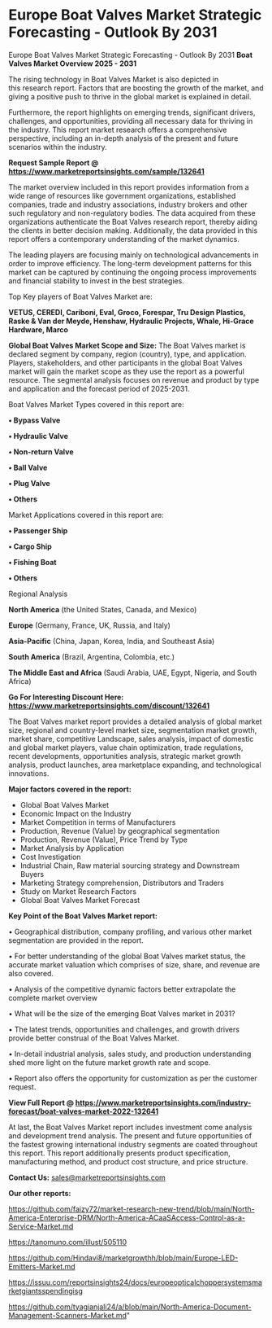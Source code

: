 # Europe Boat Valves Market Strategic Forecasting - Outlook By 2031
Europe Boat Valves Market Strategic Forecasting - Outlook By 2031
<Strong> Boat Valves Market Overview 2025 - 2031</strong>

The rising technology in Boat Valves Market is also depicted in this research report. Factors that are boosting the growth of the market, and giving a positive push to thrive in the global market is explained in detail.

Furthermore, the report highlights on emerging trends, significant drivers, challenges, and opportunities, providing all necessary data for thriving in the industry. This report market research offers a comprehensive perspective, including an in-depth analysis of the present and future scenarios within the industry.

<strong>Request Sample Report @ <a href=https://www.marketreportsinsights.com/sample/132641>https://www.marketreportsinsights.com/sample/132641</a></strong>

The market overview included in this report provides information from a wide range of resources like government organizations, established companies, trade and industry associations, industry brokers and other such regulatory and non-regulatory bodies. The data acquired from these organizations authenticate the Boat Valves research report, thereby aiding the clients in better decision making. Additionally, the data provided in this report offers a contemporary understanding of the market dynamics.

The leading players are focusing mainly on technological advancements in order to improve efficiency. The long-term development patterns for this market can be captured by continuing the ongoing process improvements and financial stability to invest in the best strategies.

Top Key players of Boat Valves Market are:

<strong>VETUS, CEREDI, Cariboni, Eval, Groco, Forespar, Tru Design Plastics, Raske & Van der Meyde, Henshaw, Hydraulic Projects, Whale, Hi-Grace Hardware, Marco</strong>

<strong><b>Global Boat Valves Market Scope and Size:</b></strong>
The Boat Valves market is declared segment by company, region (country), type, and application. Players, stakeholders, and other participants in the global Boat Valves market will gain the market scope as they use the report as a powerful resource. The segmental analysis focuses on revenue and product by type and application and the forecast period of 2025-2031.

Boat Valves Market Types covered in this report are:

<strong>• Bypass Valve

• Hydraulic Valve

• Non-return Valve

• Ball Valve

• Plug Valve

• Others</strong>

Market Applications covered in this report are:

<strong>• Passenger Ship

• Cargo Ship

• Fishing Boat

• Others</strong> 

Regional Analysis

<strong>North America</strong> (the United States, Canada, and Mexico)

<strong>Europe</strong> (Germany, France, UK, Russia, and Italy)

<strong>Asia-Pacific</strong> (China, Japan, Korea, India, and Southeast Asia)

<strong>South America</strong> (Brazil, Argentina, Colombia, etc.)

<strong>The Middle East and Africa</strong> (Saudi Arabia, UAE, Egypt, Nigeria, and South Africa)

<strong>Go For Interesting Discount Here: <a href=https://www.marketreportsinsights.com/discount/132641>https://www.marketreportsinsights.com/discount/132641</a></strong>

The Boat Valves market report provides a detailed analysis of global market size, regional and country-level market size, segmentation market growth, market share, competitive Landscape, sales analysis, impact of domestic and global market players, value chain optimization, trade regulations, recent developments, opportunities analysis, strategic market growth analysis, product launches, area marketplace expanding, and technological innovations.

<strong><b>Major factors covered in the report:</b></strong>
<ul>
  <li>Global Boat Valves Market </li>
  <li>Economic Impact on the Industry</li>
  <li>Market Competition in terms of Manufacturers</li>
  <li>Production, Revenue (Value) by geographical segmentation</li>
  <li>Production, Revenue (Value), Price Trend by Type</li>
  <li>Market Analysis by Application</li>
  <li>Cost Investigation</li>
  <li>Industrial Chain, Raw material sourcing strategy and Downstream Buyers</li>
  <li>Marketing Strategy comprehension, Distributors and Traders</li>
  <li>Study on Market Research Factors</li>
  <li>Global Boat Valves Market Forecast</li>
</ul>

<strong><b>Key Point of the Boat Valves Market report:</b></strong>

• Geographical distribution, company profiling, and various other market segmentation are provided in the report.

• For better understanding of the global Boat Valves market status, the accurate market valuation which comprises of size, share, and revenue are also covered.

• Analysis of the competitive dynamic factors better extrapolate the complete market overview

• What will be the size of the emerging Boat Valves market in 2031?

• The latest trends, opportunities and challenges, and growth drivers provide better construal of the Boat Valves Market.

• In-detail industrial analysis, sales study, and production understanding shed more light on the future market growth rate and scope.

• Report also offers the opportunity for customization as per the customer request.

<strong><b>View Full Report @ <a href=https://www.marketreportsinsights.com/industry-forecast/boat-valves-market-2022-132641>https://www.marketreportsinsights.com/industry-forecast/boat-valves-market-2022-132641</a></b></strong>


At last, the Boat Valves Market report includes investment come analysis and development trend analysis. The present and future opportunities of the fastest growing international industry segments are coated throughout this report. This report additionally presents product specification, manufacturing method, and product cost structure, and price structure.

<strong>Contact Us:</strong>
sales@marketreportsinsights.com

<strong>Our other reports:</strong>

<a href=https://github.com/faizy72/market-research-new-trend/blob/main/North-America-Enterprise-DRM/North-America-ACaaSAccess-Control-as-a-Service-Market.md>https://github.com/faizy72/market-research-new-trend/blob/main/North-America-Enterprise-DRM/North-America-ACaaSAccess-Control-as-a-Service-Market.md</a>

<a href=https://tanomuno.com/illust/505110>https://tanomuno.com/illust/505110</a>

<a href=https://github.com/Hindavi8/marketgrowthh/blob/main/Europe-LED-Emitters-Market.md>https://github.com/Hindavi8/marketgrowthh/blob/main/Europe-LED-Emitters-Market.md</a>

<a href=https://issuu.com/reportsinsights24/docs/europeopticalchoppersystemsmarketgiantsspendingisg>https://issuu.com/reportsinsights24/docs/europeopticalchoppersystemsmarketgiantsspendingisg</a>

<a href=https://github.com/tyagianjali24/a/blob/main/North-America-Document-Management-Scanners-Market.md>https://github.com/tyagianjali24/a/blob/main/North-America-Document-Management-Scanners-Market.md</a>"
